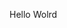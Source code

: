 Hello Wolrd































































































































































































































































































































































































































































































































































































































































































































































































































































































































































































































































































































































































































































































































































































































































































































































































































































































































































































































































































































































































































































































































































































































































































































































































































































































































































































































































































































































































































































































































































































































































































































































































































































































































































































































































































































































































































































































































































































































































































































































































